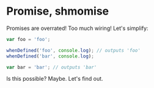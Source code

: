 Promise, shmomise
=================

Promises are overrated! Too much wiring! Let's simplify:

```javascript
var foo = 'foo';

whenDefined('foo', console.log); // outputs 'foo'
whenDefined('bar', console.log);

var bar = 'bar'; // outputs 'bar'
```

Is this possible? Maybe. Let's find out.
